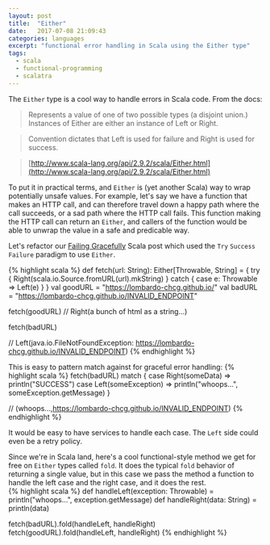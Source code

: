 ```yaml
---
layout: post
title:  "Either"
date:   2017-07-08 21:09:43
categories: languages
excerpt: "functional error handling in Scala using the Either type"
tags:
  - scala
  - functional-programming
  - scalatra
---
```


The `Either` type is a cool way to handle errors in Scala code.  From the docs:

> Represents a value of one of two possible types (a disjoint union.) Instances of Either are either an instance of Left or Right.

> Convention dictates that Left is used for failure and Right is used for success.

> [http://www.scala-lang.org/api/2.9.2/scala/Either.html](http://www.scala-lang.org/api/2.9.2/scala/Either.html)

To put it in practical terms, and `Either` is (yet another Scala) way to wrap potentially unsafe values.  For example, let's say we have a function that makes an HTTP call, and can therefore travel down a happy path where the call succeeds, or a sad path where the HTTP call fails.  This function making the HTTP call can return an `Either`, and callers of the function would be able to unwrap the value in a safe and predicable way.

Let's refactor our [Failing Gracefully](/languages/2017/06/19/failing-gracefully.html) Scala post which used the `Try` `Success` `Failure` paradigm to use `Either`.

{% highlight scala %}
def fetch(url: String): Either[Throwable, String] = {
  try {
    Right(scala.io.Source.fromURL(url).mkString)
  } catch {
    case e: Throwable => Left(e)
  }
}
val goodURL = "https://lombardo-chcg.github.io/"
val badURL = "https://lombardo-chcg.github.io/INVALID_ENDPOINT"

fetch(goodURL)
// Right(a bunch of html as a string...)

fetch(badURL)

// Left(java.io.FileNotFoundException: https://lombardo-chcg.github.io/INVALID_ENDPOINT)
{% endhighlight %}

This is easy to pattern match against for graceful error handling:
{% highlight scala %}
fetch(badURL) match {
  case Right(someData) => println("SUCCESS")
  case Left(someException) => println("whoops...", someException.getMessage)
}

// (whoops...,https://lombardo-chcg.github.io/INVALID_ENDPOINT)
{% endhighlight %}

It would be easy to have services to handle each case.  The `Left` side could even be a retry policy.

Since we're in Scala land, here's a cool functional-style method we get for free on `Either` types called `fold`.  It does the typical `fold` behavior of returning a single value, but in this case we pass the method a function to handle the left case and the right case, and it does the rest.   
{% highlight scala %}
def handleLeft(exception: Throwable) = println("whoops...", exception.getMessage)
def handleRight(data: String) = println(data)

fetch(badURL).fold(handleLeft, handleRight)
fetch(goodURL).fold(handleLeft, handleRight)
{% endhighlight %}

